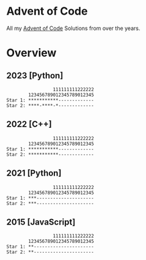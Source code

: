 # Advent of Code

All my [Advent of Code](https://adventofcode.com/) Solutions from over the years.

# Overview

## 2023 [Python]

```
                 111111111222222
        123456789012345789012345
Star 1: ***********-------------
Star 2: ****-****-*-------------
```

## 2022 [C++]

```
                 111111111222222
        123456789012345789012345
Star 1: ***********-------------
Star 2: ***********-------------
```

## 2021 [Python]

```
                 111111111222222
        123456789012345789012345
Star 1: ***---------------------
Star 2: ***---------------------
```

## 2015 [JavaScript]

```
                 111111111222222
        123456789012345789012345
Star 1: **----------------------
Star 2: **----------------------
```
